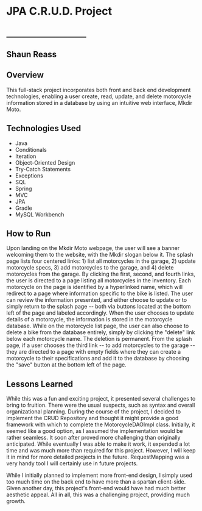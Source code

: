 # JPA C.R.U.D. Project
## _____________________
## Shaun Reass

## Overview

This full-stack project incorporates both front and back end development technologies, enabling a user create, read, update, and delete motorcycle information stored in a database by using an intuitive web interface, Mkdir Moto.  

## Technologies Used

* Java
* Conditionals
* Iteration
* Object-Oriented Design
* Try-Catch Statements
* Exceptions
* SQL
* Spring
* MVC
* JPA
* Gradle
* MySQL Workbench

## How to Run

Upon landing on the Mkdir Moto webpage, the user will see a banner welcoming them to the website, with the Mkdir slogan below it.  The splash page lists four centered links: 1) list all motorcycles in the garage, 2) update motorcycle specs, 3) add motorcycles to the garage, and 4) delete motorcycles from the garage.  By clicking the first, second, and fourth links, the user is directed to a page listing all motorcycles in the inventory.  Each motorcycle on the page is identified by a hyperlinked name, which will redirect to a page where information specific to the bike is listed. The user can review the information presented, and either choose to update or to simply return to the splash page -- both via buttons located at the bottom left of the page and labeled accordingly. When the user chooses to update details of a motorcycle, the information is stored in the motorcycle database. While on the motorcycle list page, the user can also choose to delete a bike from the database entirely, simply by clicking the "delete" link below each motorcycle name.  The deletion is permanent.  From the splash page, if a user chooses the third link -- to add motorcycles to the garage -- they are directed to a page with empty fields where they can create a motorcycle to their specifications and add it to the database by choosing the "save" button at the bottom left of the page.  

## Lessons Learned

While this was a fun and exciting project, it presented several challenges to bring to fruition.  There were the usual suspects, such as syntax and overall organizational planning.  During the course of the project, I decided to implement the CRUD Repository and thought it might provide a good framework with which to complete the MotorcycleDAOImpl class.  Initially, it seemed like a good option, as I assumed the implementation would be rather seamless.  It soon after proved more challenging than originally anticipated.  While eventually I was able to make it work, it expended a lot time and was much more than required for this project.  However, I will keep it in mind for more detailed projects in the future.  RequestMapping was a very handy tool I will certainly use in future projects.  

While I initially planned to implement more front-end design, I simply used too much time on the back end to have more than a spartan client-side.  Given another day, this project's front-end would have had much better aesthetic appeal.  All in all, this was a challenging project, providing much growth.  

